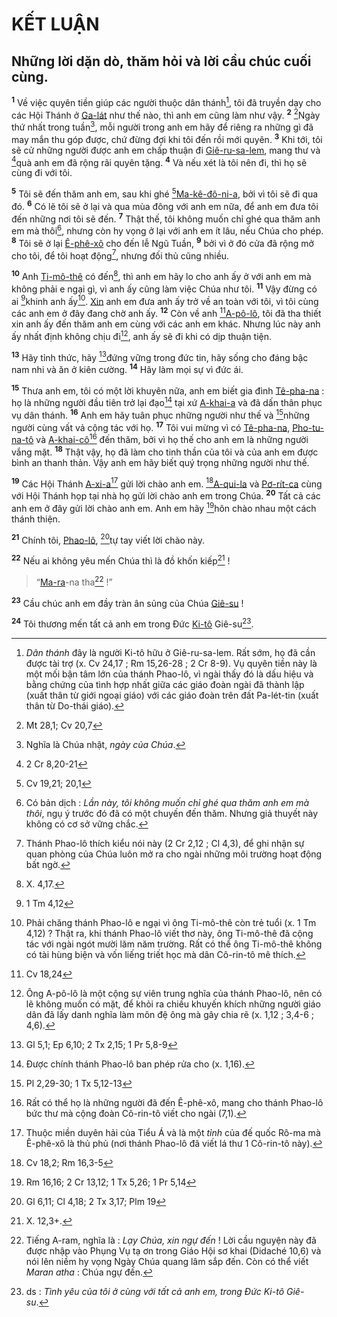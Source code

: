 # KẾT LUẬN

## Những lời dặn dò, thăm hỏi và lời cầu chúc cuối cùng.
<sup><b>1</b></sup> Về việc quyên tiền giúp các người thuộc dân thánh[^1-23831dda-0429-4c36-8947-ddd2bffe93d4], tôi đã truyền dạy cho các Hội Thánh ở [Ga-lát]() như thế nào, thì anh em cũng làm như vậy. <sup><b>2</b></sup> [^1@-23831dda-0429-4c36-8947-ddd2bffe93d4]Ngày thứ nhất trong tuần[^2-23831dda-0429-4c36-8947-ddd2bffe93d4], mỗi người trong anh em hãy để riêng ra những gì đã may mắn thu góp được, chứ đừng đợi khi tôi đến rồi mới quyên. <sup><b>3</b></sup> Khi tới, tôi sẽ cử những người được anh em chấp thuận đi [Giê-ru-sa-lem](), mang thư và [^2@-23831dda-0429-4c36-8947-ddd2bffe93d4]quà anh em đã rộng rãi quyên tặng. <sup><b>4</b></sup> Và nếu xét là tôi nên đi, thì họ sẽ cùng đi với tôi.

<sup><b>5</b></sup> Tôi sẽ đến thăm anh em, sau khi ghé [^3@-23831dda-0429-4c36-8947-ddd2bffe93d4][Ma-kê-đô-ni-a](), bởi vì tôi sẽ đi qua đó. <sup><b>6</b></sup> Có lẽ tôi sẽ ở lại và qua mùa đông với anh em nữa, để anh em đưa tôi đến những nơi tôi sẽ đến. <sup><b>7</b></sup> Thật thế, tôi không muốn chỉ ghé qua thăm anh em mà thôi[^3-23831dda-0429-4c36-8947-ddd2bffe93d4], nhưng còn hy vọng ở lại với anh em ít lâu, nếu Chúa cho phép. <sup><b>8</b></sup> Tôi sẽ ở lại [Ê-phê-xô]() cho đến lễ Ngũ Tuần, <sup><b>9</b></sup> bởi vì ở đó cửa đã rộng mở cho tôi, để tôi hoạt động[^4-23831dda-0429-4c36-8947-ddd2bffe93d4], nhưng đối thủ cũng nhiều.

<sup><b>10</b></sup> Anh [Ti-mô-thê]() có đến[^5-23831dda-0429-4c36-8947-ddd2bffe93d4], thì anh em hãy lo cho anh ấy ở với anh em mà không phải e ngại gì, vì anh ấy cũng làm việc Chúa như tôi. <sup><b>11</b></sup> Vậy đừng có ai [^4@-23831dda-0429-4c36-8947-ddd2bffe93d4]khinh anh ấy[^6-23831dda-0429-4c36-8947-ddd2bffe93d4]. [Xin]() anh em đưa anh ấy trở về an toàn với tôi, vì tôi cùng các anh em ở đây đang chờ anh ấy. <sup><b>12</b></sup> Còn về anh [^5@-23831dda-0429-4c36-8947-ddd2bffe93d4][A-pô-lô](), tôi đã tha thiết xin anh ấy đến thăm anh em cùng với các anh em khác. Nhưng lúc này anh ấy nhất định không chịu đi[^7-23831dda-0429-4c36-8947-ddd2bffe93d4], anh ấy sẽ đi khi có dịp thuận tiện.

<sup><b>13</b></sup> Hãy tỉnh thức, hãy [^6@-23831dda-0429-4c36-8947-ddd2bffe93d4]đứng vững trong đức tin, hãy sống cho đáng bậc nam nhi và ăn ở kiên cường. <sup><b>14</b></sup> Hãy làm mọi sự vì đức ái.

<sup><b>15</b></sup> Thưa anh em, tôi có một lời khuyên nữa, anh em biết gia đình [Tê-pha-na]() : họ là những người đầu tiên trở lại đạo[^8-23831dda-0429-4c36-8947-ddd2bffe93d4] tại xứ [A-khai-a]() và đã dấn thân phục vụ dân thánh. <sup><b>16</b></sup> Anh em hãy tuân phục những người như thế và [^7@-23831dda-0429-4c36-8947-ddd2bffe93d4]những người cùng vất vả cộng tác với họ. <sup><b>17</b></sup> Tôi vui mừng vì có [Tê-pha-na](), [Pho-tu-na-tô]() và [A-khai-cô]()[^9-23831dda-0429-4c36-8947-ddd2bffe93d4] đến thăm, bởi vì họ thế cho anh em là những người vắng mặt. <sup><b>18</b></sup> Thật vậy, họ đã làm cho tinh thần của tôi và của anh em được bình an thanh thản. Vậy anh em hãy biết quý trọng những người như thế.

<sup><b>19</b></sup> Các Hội Thánh [A-xi-a]()[^10-23831dda-0429-4c36-8947-ddd2bffe93d4] gửi lời chào anh em. [^8@-23831dda-0429-4c36-8947-ddd2bffe93d4][A-qui-la]() và [Pơ-rít-ca]() cùng với Hội Thánh họp tại nhà họ gửi lời chào anh em trong Chúa. <sup><b>20</b></sup> Tất cả các anh em ở đây gửi lời chào anh em. Anh em hãy [^9@-23831dda-0429-4c36-8947-ddd2bffe93d4]hôn chào nhau một cách thánh thiện.

<sup><b>21</b></sup> Chính tôi, [Phao-lô](), [^10@-23831dda-0429-4c36-8947-ddd2bffe93d4]tự tay viết lời chào này.

<sup><b>22</b></sup> Nếu ai không yêu mến Chúa thì là đồ khốn kiếp[^11-23831dda-0429-4c36-8947-ddd2bffe93d4] !

> “[Ma-ra]()-na tha[^12-23831dda-0429-4c36-8947-ddd2bffe93d4] !”

<sup><b>23</b></sup> Cầu chúc anh em đầy tràn ân sủng của Chúa [Giê-su]() !

<sup><b>24</b></sup> Tôi thương mến tất cả anh em trong Đức [Ki-tô]() Giê-su[^13-23831dda-0429-4c36-8947-ddd2bffe93d4].

[^1-23831dda-0429-4c36-8947-ddd2bffe93d4]: *Dân thánh* đây là người Ki-tô hữu ở Giê-ru-sa-lem. Rất sớm, họ đã cần được tài trợ (x. Cv 24,17 ; Rm 15,26-28 ; 2 Cr 8-9). Vụ quyên tiền này là một mối bận tâm lớn của thánh Phao-lô, vì ngài thấy đó là dấu hiệu và bằng chứng của tình hợp nhất giữa các giáo đoàn ngài đã thành lập (xuất thân từ giới ngoại giáo) với các giáo đoàn trên đất Pa-lét-tin (xuất thân từ Do-thái giáo).
[^2-23831dda-0429-4c36-8947-ddd2bffe93d4]: Nghĩa là Chúa nhật, *ngày của Chúa*.
[^3-23831dda-0429-4c36-8947-ddd2bffe93d4]: Có bản dịch : *Lần này, tôi không muốn chỉ ghé qua thăm anh em mà thôi*, ngụ ý trước đó đã có một chuyến đến thăm. Nhưng giả thuyết này không có cơ sở vững chắc.
[^4-23831dda-0429-4c36-8947-ddd2bffe93d4]: Thánh Phao-lô thích kiểu nói này (2 Cr 2,12 ; Cl 4,3), để ghi nhận sự quan phòng của Chúa luôn mở ra cho ngài những môi trường hoạt động bất ngờ.
[^5-23831dda-0429-4c36-8947-ddd2bffe93d4]: X. 4,17.
[^6-23831dda-0429-4c36-8947-ddd2bffe93d4]: Phải chăng thánh Phao-lô e ngại vì ông Ti-mô-thê còn trẻ tuổi (x. 1 Tm 4,12) ? Thật ra, khi thánh Phao-lô viết thơ này, ông Ti-mô-thê đã cộng tác với ngài ngót mười lăm năm trường. Rất có thể ông Ti-mô-thê không có tài hùng biện và vốn liếng triết học mà dân Cô-rin-tô mê thích.
[^7-23831dda-0429-4c36-8947-ddd2bffe93d4]: Ông A-pô-lô là một cộng sự viên trung nghĩa của thánh Phao-lô, nên có lẽ không muốn có mặt, để khỏi ra chiều khuyến khích những người giáo dân đã lấy danh nghĩa làm môn đệ ông mà gây chia rẽ (x. 1,12 ; 3,4-6 ; 4,6).
[^8-23831dda-0429-4c36-8947-ddd2bffe93d4]: Được chính thánh Phao-lô ban phép rửa cho (x. 1,16).
[^9-23831dda-0429-4c36-8947-ddd2bffe93d4]: Rất có thể họ là những người đã đến Ê-phê-xô, mang cho thánh Phao-lô bức thư mà cộng đoàn Cô-rin-tô viết cho ngài (7,1).
[^10-23831dda-0429-4c36-8947-ddd2bffe93d4]: Thuộc miền duyên hải của Tiểu Á và là một *tỉnh* của đế quốc Rô-ma mà Ê-phê-xô là thủ phủ (nơi thánh Phao-lô đã viết lá thư 1 Cô-rin-tô này).
[^11-23831dda-0429-4c36-8947-ddd2bffe93d4]: X. 12,3+.
[^12-23831dda-0429-4c36-8947-ddd2bffe93d4]: Tiếng A-ram, nghĩa là : *Lạy Chúa, xin ngự đến* ! Lời cầu nguyện này đã được nhập vào Phụng Vụ tạ ơn trong Giáo Hội sơ khai (Didaché 10,6) và nói lên niềm hy vọng Ngày Chúa quang lâm sắp đến. Còn có thể viết *Maran atha* : Chúa ngự đến.
[^13-23831dda-0429-4c36-8947-ddd2bffe93d4]: ds : *Tình yêu của tôi ở cùng với tất cả anh em, trong Đức Ki-tô Giê-su*.
[^1@-23831dda-0429-4c36-8947-ddd2bffe93d4]: Mt 28,1; Cv 20,7
[^2@-23831dda-0429-4c36-8947-ddd2bffe93d4]: 2 Cr 8,20-21
[^3@-23831dda-0429-4c36-8947-ddd2bffe93d4]: Cv 19,21; 20,1
[^4@-23831dda-0429-4c36-8947-ddd2bffe93d4]: 1 Tm 4,12
[^5@-23831dda-0429-4c36-8947-ddd2bffe93d4]: Cv 18,24
[^6@-23831dda-0429-4c36-8947-ddd2bffe93d4]: Gl 5,1; Ep 6,10; 2 Tx 2,15; 1 Pr 5,8-9
[^7@-23831dda-0429-4c36-8947-ddd2bffe93d4]: Pl 2,29-30; 1 Tx 5,12-13
[^8@-23831dda-0429-4c36-8947-ddd2bffe93d4]: Cv 18,2; Rm 16,3-5
[^9@-23831dda-0429-4c36-8947-ddd2bffe93d4]: Rm 16,16; 2 Cr 13,12; 1 Tx 5,26; 1 Pr 5,14
[^10@-23831dda-0429-4c36-8947-ddd2bffe93d4]: Gl 6,11; Cl 4,18; 2 Tx 3,17; Plm 19